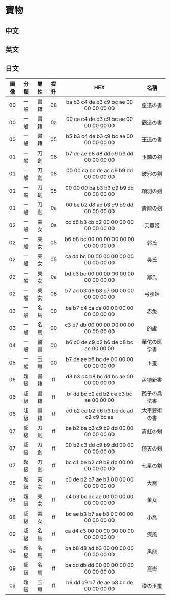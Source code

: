# 寶物

## 中文

## 英文

## 日文

圖像|分類|屬性|提升|HEX|名稱
:-:|:-:|:-:|:-:|:-:|:-:
00|一般|書籍|08|ba b3 c4 de b3 c9 bc ae 00 00 00 00 00|皇道の書
00|一般|書籍|0a|00 ca c4 de b3 c9 bc ae 00 00 00 00 00|霸道の書
00|一般|書籍|05|b5 b3 c4 de b3 c9 bc ae 00 00 00 00 00|王道の書
01|一般|刀劍|08|b7 de ae b8 d8 dd c9 b9 dd 00 00 00 00|玉鱗の剣
01|一般|刀劍|08|00 00 ca bc de ac c9 b9 dd 00 00 00 00|破邪の剣
01|一般|刀劍|05|00 00 00 ba b3 b3 c9 b9 dd 00 00 00 00|項羽の剣
01|一般|刀劍|0a|00 be b2 d8 ad b3 c9 b9 dd 00 00 00 00|青龍の剣
02|一般|美女|0a|cc d6 b3 cb d2 00 00 00 00 00 00 00 00|芙蓉姬
02|一般|美女|05|b6 b8 bc 00 00 00 00 00 00 00 00 00 00|郭氏
02|一般|美女|05|ca dd bc 00 00 00 00 00 00 00 00 00 00|樊氏
02|一般|美女|0a|bd b3 bc 00 00 00 00 00 00 00 00 00 00|鄒氏
02|一般|美女|08|b7 ad b3 d6 b3 b7 00 00 00 00 00 00 00|弓腰姬
03|一般|名馬|00|be b7 c4 ca de 00 00 00 00 00 00 00 00|赤兔
03|一般|名馬|00|c3 b7 db 00 00 00 00 00 00 00 00 00 00|的盧
04|一般|醫書|00|b6 c0 de c9 b2 b6 de b8 bc ae 00 00 00|華佗の医学書
05|一般|玉璽|00|b7 de ae b8 bc de 00 00 00 00 00 00 00|玉璽
06|超級|書籍|ff|d3 b3 c4 b8 bc dd bc ae 00 00 00 00 00|孟德新書
06|超級|書籍|ff|bf dd bc c9 cd b2 ce b3 bc ae 00 00 00|孫子の兵法書
06|超級|書籍|ff|c0 b2 cd b2 d6 b3 bc de ad c2 c9 bc ae|太平要術の書
07|超級|刀劍|ff|be b2 ba b3 c9 b9 dd 00 00 00 00 00 00|青釭の剣
07|超級|刀劍|ff|00 b2 c3 dd c9 b9 dd 00 00 00 00 00 00|倚天の剣
07|超級|刀劍|ff|bc c1 be b2 c9 b9 dd 00 00 00 00 00 00|七星の剣
08|超級|美女|ff|c0 de b2 b7 ae b3 00 00 00 00 00 00 00|大喬
08|超級|美女|ff|c4 b3 bc de ae 00 00 00 00 00 00 00 00|董女
08|超級|美女|ff|bc ae b3 b7 ae b3 00 00 00 00 00 00 00|小喬
09|超級|名馬|ff|ca d4 c3 00 00 00 00 00 00 00 00 00 00|疾風
09|超級|名馬|ff|ba b8 d8 ad b3 00 00 00 00 00 00 00 00|黑龍
09|超級|名馬|ff|ba dd db dd 00 00 00 00 00 00 00 00 00|崑崙
0a|超級|玉璽|ff|b6 dd c9 b7 de ae b8 bc de 00 00 00 00|漢の玉璽
